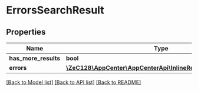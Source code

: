# ErrorsSearchResult

## Properties
Name | Type | Description | Notes
------------ | ------------- | ------------- | -------------
**has_more_results** | **bool** |  | [optional] 
**errors** | [**\ZeC128\AppCenter\AppCenterApi\InlineResponse20045Errors[]**](InlineResponse20045Errors.md) |  | [optional] 

[[Back to Model list]](../README.md#documentation-for-models) [[Back to API list]](../README.md#documentation-for-api-endpoints) [[Back to README]](../README.md)


